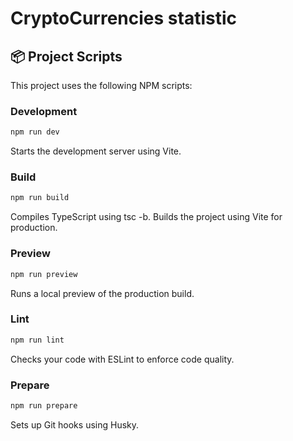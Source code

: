 # CryptoCurrencies statistic

## 📦 Project Scripts

This project uses the following NPM scripts:

### Development

```bash
npm run dev
```

Starts the development server using Vite.

### Build

```bash
npm run build
```

Compiles TypeScript using tsc -b.
Builds the project using Vite for production.

### Preview

```bash
npm run preview
```

Runs a local preview of the production build.

### Lint

```bash
npm run lint
```

Checks your code with ESLint to enforce code quality.

### Prepare

```bash
npm run prepare
```

Sets up Git hooks using Husky.
